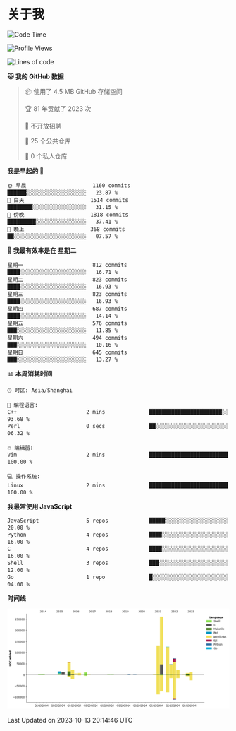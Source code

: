 # 关于我

<!--START_SECTION:waka-->
![Code Time](http://img.shields.io/badge/Code%20Time-810%20hrs%202%20mins-blue)

![Profile Views](http://img.shields.io/badge/%E4%B8%AA%E4%BA%BA%E8%B5%84%E6%96%99%E8%A7%82%E7%9C%8B%E6%AC%A1%E6%95%B0-0-blue)

![Lines of code](https://img.shields.io/badge/%E4%BB%8E%E3%80%8CHello%20World%E3%80%8D%E8%B5%B7%E6%88%91%E5%B7%B2%E7%BB%8F%E5%86%99%E4%BA%86-818.6%20thousand%20%E8%A1%8C%E4%BB%A3%E7%A0%81-blue)

**🐱 我的 GitHub 数据** 

> 📦  使用了 4.5 MB GitHub 存储空间 
 > 
> 🏆 81 年贡献了 2023 次
 > 
> 🚫 不开放招聘
 > 
> 📜 25 个公共仓库 
 > 
> 🔑 0 个私人仓库 
 > 
**我是早起的 🐤** 

```text
🌞 早晨                     1160 commits        ██████░░░░░░░░░░░░░░░░░░░   23.87 % 
🌆 白天                     1514 commits        ████████░░░░░░░░░░░░░░░░░   31.15 % 
🌃 傍晚                     1818 commits        █████████░░░░░░░░░░░░░░░░   37.41 % 
🌙 晚上                     368 commits         ██░░░░░░░░░░░░░░░░░░░░░░░   07.57 % 
```
📅 **我最有效率是在 星期二** 

```text
星期一                      812 commits         ████░░░░░░░░░░░░░░░░░░░░░   16.71 % 
星期二                      823 commits         ████░░░░░░░░░░░░░░░░░░░░░   16.93 % 
星期三                      823 commits         ████░░░░░░░░░░░░░░░░░░░░░   16.93 % 
星期四                      687 commits         ████░░░░░░░░░░░░░░░░░░░░░   14.14 % 
星期五                      576 commits         ███░░░░░░░░░░░░░░░░░░░░░░   11.85 % 
星期六                      494 commits         ███░░░░░░░░░░░░░░░░░░░░░░   10.16 % 
星期日                      645 commits         ███░░░░░░░░░░░░░░░░░░░░░░   13.27 % 
```


📊 **本周消耗时间** 

```text
🕑︎ 时区: Asia/Shanghai

💬 编程语言: 
C++                      2 mins              ███████████████████████░░   93.68 % 
Perl                     0 secs              ██░░░░░░░░░░░░░░░░░░░░░░░   06.32 % 

🔥 编辑器: 
Vim                      2 mins              █████████████████████████   100.00 % 

💻 操作系统: 
Linux                    2 mins              █████████████████████████   100.00 % 
```

**我最常使用 JavaScript** 

```text
JavaScript               5 repos             █████░░░░░░░░░░░░░░░░░░░░   20.00 % 
Python                   4 repos             ████░░░░░░░░░░░░░░░░░░░░░   16.00 % 
C                        4 repos             ████░░░░░░░░░░░░░░░░░░░░░   16.00 % 
Shell                    3 repos             ███░░░░░░░░░░░░░░░░░░░░░░   12.00 % 
Go                       1 repo              █░░░░░░░░░░░░░░░░░░░░░░░░   04.00 % 
```



**时间线**

![Lines of Code chart](https://raw.githubusercontent.com/Arondight/Arondight/master/assets/bar_graph.png)


 Last Updated on 2023-10-13 20:14:46 UTC
<!--END_SECTION:waka-->
